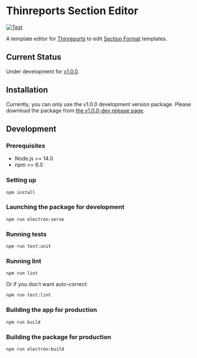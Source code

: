 # Thinreports Section Editor

[![Test](https://github.com/thinreports/thinreports-section-editor/actions/workflows/test.yml/badge.svg?branch=main)](https://github.com/thinreports/thinreports-section-editor/actions/workflows/test.yml)

A template editor for [Thinreports](https://github.com/thinreports/thinreports) to edit [Section Format](https://github.com/thinreports/thinreports/blob/main/getting-started/section-format.md) templates.

## Current Status

Under development for [v1.0.0](https://github.com/thinreports/thinreports/issues/25).

## Installation

Currently, you can only use the v1.0.0 development version package.
Please download the package from [the v1.0.0-dev release page](https://github.com/thinreports/thinreports-section-editor/releases/tag/v1.0.0-dev).

## Development

### Prerequisites

- Node.js >= 14.0
- npm >= 6.0

### Setting up

```
npm install
```

### Launching the package for development

```
npm run electron:serve
```

### Running tests

```
npm run test:unit
```

### Running lint

```
npm run lint
```

Or if you don't want auto-correct:

```
npm run test:lint
```

### Building the app for production

```
npm run build
```

### Building the package for production

```
npm run electron:build
```

